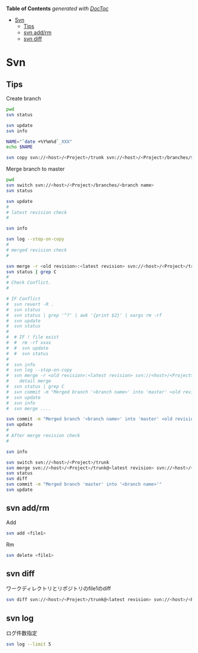 <!-- START doctoc generated TOC please keep comment here to allow auto update -->
<!-- DON'T EDIT THIS SECTION, INSTEAD RE-RUN doctoc TO UPDATE -->
**Table of Contents**  *generated with [DocToc](https://github.com/thlorenz/doctoc)*

- [Svn](#svn)
  - [Tips](#tips)
  - [svn add/rm](#svn-addrm)
  - [svn diff](#svn-diff)

<!-- END doctoc generated TOC please keep comment here to allow auto update -->

Svn
===

## Tips

Create branch
```bash
pwd
svn status

svn update
svn info

NAME="`date +%Y%m%d`_XXX"
echo $NAME

svn copy svn://<host>/<Project>/trunk svn://<host>/<Project>/branches/$NAME -m 'XXX'
```

Merge branch to master
```bash
pwd
svn switch svn://<host>/<Project>/branches/<branch name>
svn status

svn update
#
# latest revision check
#

svn info

svn log --stop-on-copy
#
# merged revision check
#

svn merge -r <old revision>:<latest revision> svn://<host>/<Project>/trunk
svn status | grep C
#
# Check Conflict.
#

# IF Conflict
#  svn revert -R .
#  svn status
#  svn status | grep '^?' | awk '{print $2}' | xargs rm -rf
#  svn update
#  svn status
#
#  # IF ! file exist
#  #  rm -rf xxxx
#  #  svn update
#  #  svn status
#
#  svn info
#  svn log --stop-on-copy
#  svn merge -r <old revision>:<latest revision> svn://<host>/<Project>/trunk
#    detail merge
#  svn status | grep C
#  svn commit -m "Merged branch '<branch name>' into 'master' <old revision>:<latest revision>"
#  svn update
#  svn info
#  svn merge ....

svn commit -m "Merged branch '<branch name>' into 'master' <old revision>:<latest revision>"
svn update
#
# After merge revision check
#

svn info

svn switch svn://<host>/<Project>/trunk
svn merge svn://<host>/<Project>/trunk@<latest revision> svn://<host>/<Project>/branches/<branch name>@<after merge revision> .
svn status
svn diff
svn commit -m "Merged branch 'master' into '<branch name>'"
svn update
```
## svn add/rm

Add
```bash
svn add <file1>
```

Rm
```bash
svn delete <file1>
```

## svn diff

ワークディレクトリとリポジトリのfile1のdiff
```bash
svn diff svn://<host>/<Project>/trunk@<latest revision> svn://<host>/<Project>/branches/<branch name>@<after merge revision> |grep +++
```

## svn log

ログ件数指定
```bash
svn log --limit 5
```
